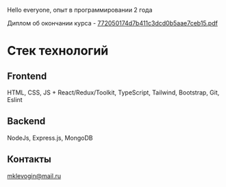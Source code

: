 
Hello everyone, опыт в программировании 2 года

Диплом об окончании курса - [772050174d7b411c3dcd0b5aae7ceb15.pdf](https://github.com/StasyHardY/StasyHardY/files/9546236/772050174d7b411c3dcd0b5aae7ceb15.pdf)

# Стек технологий 

## Frontend 
HTML, CSS, JS + React/Redux/Toolkit, TypeScript, Tailwind, Bootstrap, Git, Eslint

## Backend 
NodeJs, Express.js, MongoDB

## Контакты

mklevogin@mail.ru

